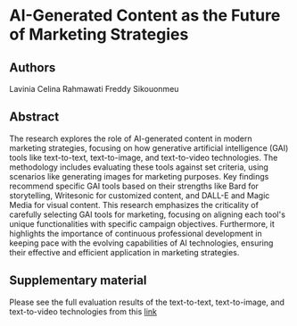 # AI-Generated Content as the Future of Marketing Strategies

## Authors
Lavinia Celina Rahmawati 
Freddy Sikouonmeu 


## Abstract 
The research explores the role of AI-generated content in modern marketing strategies, focusing on how generative artificial intelligence (GAI) tools like text-to-text, text-to-image, and text-to-video technologies. The methodology includes evaluating these tools against set criteria, using scenarios like generating images for marketing purposes. Key findings recommend specific GAI tools based on their strengths like Bard for storytelling, Writesonic for customized content, and DALL-E and Magic Media for visual content. This research emphasizes the criticality of carefully selecting GAI tools for marketing, focusing on aligning each tool's unique functionalities with specific campaign objectives. Furthermore, it highlights the importance of continuous professional development in keeping pace with the evolving capabilities of AI technologies, ensuring their effective and efficient application in marketing strategies.


## Supplementary material 
Please see the full evaluation results of the text-to-text, text-to-image, and text-to-video technologies from this [link](https://hsosnabrueck-my.sharepoint.com/:f:/g/personal/lavinia_rahmawati_hs-osnabrueck_de/EkXTFOg2DmVNpEJPKN5LD6oBYhi-AOrFKSYO6cJT9h7qMw?e=DY63oj)
